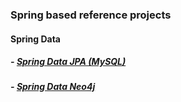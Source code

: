 ### Spring based reference projects

#### Spring Data
##### - [Spring Data JPA (MySQL)](https://github.com/Rory-Powell/spring-examples/tree/master/spring-data-jpa-mysql-example)
##### - [Spring Data Neo4j](https://github.com/Rory-Powell/spring-examples/tree/master/spring-data-neo4j-example)
